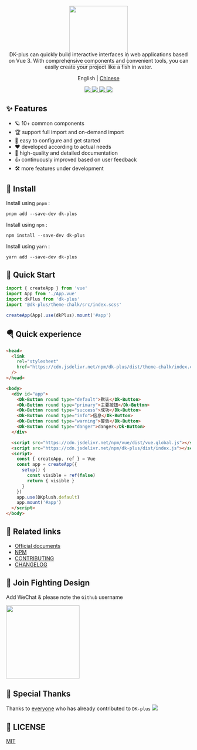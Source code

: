 <p align="center">
   <img height="160px"  src="https://oss.cadwaladerss.com/dk-plus/images/isicon.png">
</p>
<p align="center" style="margin-top:-50px">
  DK-plus can quickly build interactive interfaces in web applications based on Vue 3. With comprehensive components and convenient tools, you can easily create your project like a fish in water.
</p>
<p align="center">
  English | <a href="https://github.com/dk-plus-ui/dk-plus-ui/blob/master/README.md">Chinese</a>
</p>

<p align="center">
  <a href="https://github.com/dk-plus-ui/dk-plus-ui/stargazers">
    <img src="https://img.shields.io/github/stars/dk-plus-ui/dk-ui" />
  </a>
  <a href="https://www.npmjs.com/package/dk-plus">
    <img src="https://badgen.net/npm/v/dk-plus" />
  </a>
  <a href="https://dk-plus-uis.com">
    <img src="https://img.shields.io/badge/dk--plus-Docs-blue" />
  </a>
  <a href="https://github.com/dk-plus-ui/dk-plus-ui/blob/master/CUpdateLog.md">
    <img src="https://img.shields.io/badge/dk--plus-CUpdateLog-blue" />
  </a>
</p>

## ✨ Features

- 🪐 10+ common components
- 🏆 support full import and on-demand import
- 🤟 easy to configure and get started
- ❤️ developed according to actual needs
- 📃 high-quality and detailed documentation
- 👍 continuously improved based on user feedback
- 🛠 more features under development

## 🔑 Install

Install using `pnpm` :

```shell
pnpm add --save-dev dk-plus
```

Install using `npm` :

```shell
npm install --save-dev dk-plus
```

Install using `yarn` :

```shell
yarn add --save-dev dk-plus
```

## 🎉 Quick Start

```ts
import { createApp } from 'vue'
import App from './App.vue'
import dkPlus from 'dk-plus'
import '@dk-plus/theme-chalk/src/index.scss'

createApp(App).use(dkPlus).mount('#app')
```

## 🪂 Quick experience

```html
<head>
  <link
    rel="stylesheet"
    href="https://cdn.jsdelivr.net/npm/dk-plus/dist/theme-chalk/index.css"
  />
</head>

<body>
  <div id="app">
    <Dk-Button round type="default">默认</Dk-Button>
    <Dk-Button round type="primary">主要按钮</Dk-Button>
    <Dk-Button round type="success">成功</Dk-Button>
    <Dk-Button round type="info">信息</Dk-Button>
    <Dk-Button round type="warning">警告</Dk-Button>
    <Dk-Button round type="danger">danger</Dk-Button>
  </div>

  <script src="https://cdn.jsdelivr.net/npm/vue/dist/vue.global.js"></script>
  <script src="https://cdn.jsdelivr.net/npm/dk-plus/dist/index.js"></script>
  <script>
    const { createApp, ref } = Vue
    const app = createApp({
      setup() {
        const visible = ref(false)
        return { visible }
      }
    })
    app.use(DKplush.default)
    app.mount('#app')
  </script>
</body>
```

## 🐳 Related links

- [Official documents](https://dk-plus-uis.com)
- [NPM](https://www.npmjs.com/package/dk-plus)
- [CONTRIBUTING](https://github.com/dk-plus-ui/dk-plus-ui/blob/master/contribution.md)
- [CHANGELOG](https://github.com/dk-plus-ui/dk-plus-ui/blob/master/CUpdateLog.md)

## 🌈 Join Fighting Design

Add WeChat & please note the `Github` username

<img height="200px"  src="https://oss.cadwaladerss.com/dk-plus/images/wxcrcoder.jpg">

## 💌 Special Thanks

Thanks to [everyone](https://github.com/dk-plus-ui/dk-plus-ui/graphs/contributors)
who has already contributed to `DK-plus`
<a href="https://github.com/dk-plus-ui/dk-plus-ui/graphs/contributors">
<img src="https://github.com/dk-plus-ui/dk-plus-ui/graphs/contributors" />
</a>

## 💬 LICENSE

[MIT](https://github.com/dk-plus-ui/dk-plus-ui/blob/master/LICENSE)
